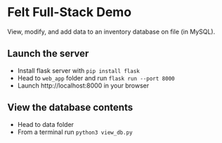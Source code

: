 # Felt Full-Stack Demo

View, modify, and add data to an inventory database on file (in MySQL).

## Launch the server
- Install flask server with `pip install flask`
- Head to `web_app` folder and run `flask run --port 8000`
- Launch http://localhost:8000 in your browser

## View the database contents
- Head to data folder
- From a terminal run `python3 view_db.py` 
